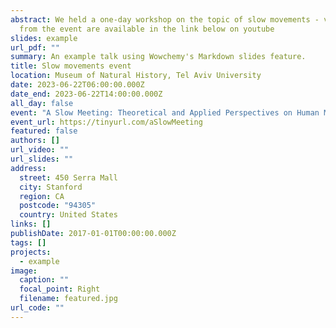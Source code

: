 ```yaml
---
abstract: We held a one-day workshop on the topic of slow movements - videos
  from the event are available in the link below on youtube
slides: example
url_pdf: ""
summary: An example talk using Wowchemy's Markdown slides feature.
title: Slow movements event
location: Museum of Natural History, Tel Aviv University
date: 2023-06-22T06:00:00.000Z
date_end: 2023-06-22T14:00:00.000Z
all_day: false
event: "A Slow Meeting: Theoretical and Applied Perspectives on Human Movement"
event_url: https://tinyurl.com/aSlowMeeting
featured: false
authors: []
url_video: ""
url_slides: ""
address:
  street: 450 Serra Mall
  city: Stanford
  region: CA
  postcode: "94305"
  country: United States
links: []
publishDate: 2017-01-01T00:00:00.000Z
tags: []
projects:
  - example
image:
  caption: ""
  focal_point: Right
  filename: featured.jpg
url_code: ""
---
```

